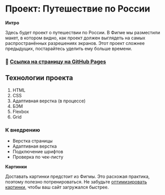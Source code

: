 # Проект: Путешествие по России

**Интро**

Здесь будет проект о путешествии по России.
В Фигме мы разместили макет, в котором видно, как проект должен выглядеть на самых распространённых разрешениях экранов.
Этот проект сложнее предыдущих, постарайтесь уделить ему больше времени.
### :link: [Ссылка на страницу на GitHub Pages](https://dmitryzhur.github.io/russian-travel/)

## Технологии проекта
1. HTML
2. CSS
3. Адаптивная верстка (в процессе)
4. БЭМ
5. Flexbox
6. Grid

### К внедрению
* Верстка страницы
* Адаптивная верстка
* Подключение шрифтов
* Проверка по чек-листу


**Картинки**

Доставать картинки предстоит из Фигмы. Это расхожая практика, поэтому полезно потренироваться.
Не забудьте [оптимизировать картинки](https://tinypng.com/), чтобы ваш сайт загружался быстрее.
